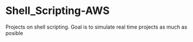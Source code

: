 # Shell_Scripting-AWS
Projects on shell scripting. Goal is to simulate real time projects as much as posible
